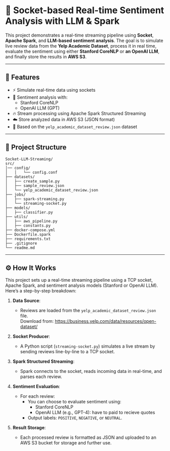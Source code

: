 # 🔄 Socket-based Real-time Sentiment Analysis with LLM & Spark

This project demonstrates a real-time streaming pipeline using **Socket**, **Apache Spark**, and **LLM-based sentiment analysis**. The goal is to simulate live review data from the **Yelp Academic Dataset**, process it in real time, evaluate the sentiment using either **Stanford CoreNLP** or **an OpenAI LLM**, and finally store the results in **AWS S3**.

---

## 📌 Features

- ⚡ Simulate real-time data using sockets
- 🧠 Sentiment analysis with:
  - Stanford CoreNLP
  - OpenAI LLM (GPT)
- 🔥 Stream processing using Apache Spark Structured Streaming
- ☁️ Store analyzed data in AWS S3 (JSON format)
- 📁 Based on the `yelp_academic_dataset_review.json` dataset

---

## 📂 Project Structure
```
Socket-LLM-Streaming/
src/
│── config/
│   │   └── config.conf
├── datasets/
│   ├── create_sample.py
│   ├── sample_review.json
│   └── yelp_academic_dataset_review.json
├── jobs/
│   ├── spark-streaming.py
│   └── streaming-socket.py
├── models/
│   ├── classifier.py
├── utils/
│   ├── aws_pipeline.py
│   ├── constants.py
├── docker-compose.yml
├── Dockerfile.spark
├── requirements.txt
├── .gitignore
└── readme.md

```

---

## ⚙️ How It Works


This project sets up a real-time streaming pipeline using a TCP socket, Apache Spark, and sentiment analysis models (Stanford or OpenAI LLM). Here’s a step-by-step breakdown:

1. **Data Source**:
   - Reviews are loaded from the `yelp_academic_dataset_review.json` file. <br>
   Download from: https://business.yelp.com/data/resources/open-dataset/

2. **Socket Producer**:
   - A Python script (`streaming-socket.py`) simulates a live stream by sending reviews line-by-line to a TCP socket.

3. **Spark Structured Streaming**:
   - Spark connects to the socket, reads incoming data in real-time, and parses each review.

4. **Sentiment Evaluation**:
   - For each review:
     - You can choose to evaluate sentiment using:
       - Stanford CoreNLP
       - OpenAI LLM (e.g., GPT-4): have to paid to recieve quotes
     - Output labels: `POSITIVE`, `NEGATIVE`, or `NEUTRAL`.

5. **Result Storage**:
   - Each processed review is formatted as JSON and uploaded to an AWS S3 bucket for storage and further use.


